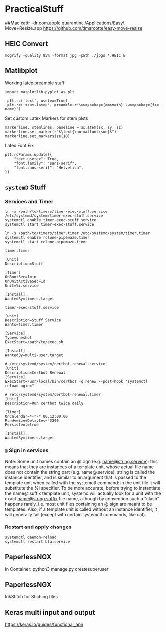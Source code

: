 # PracticalStuff

##Mac
xattr -dr com.apple.quarantine /Applications/Easy\ Move+Resize.app
https://github.com/dmarcotte/easy-move-resize

## HEIC Convert 
```
mogrify -quality 85% -format jpg -path ./jpgs *.HEIC &
```
## Matlibplot
Working latex preamble stuff
```
import matplotlib.pyplot as plt

 plt.rc('text', usetex=True)
 plt.rc('text.latex', preamble=r'\usepackage{amsmath} \usepackage{foo-name}')
```
Set custom Latex Markers for stem plots
```
markerline, stemlines, baseline = ax.stem(sx, sy, sz)
markerline.set_marker(r"$\text{\normalfont\sun}$")
markerline.set_markersize(10)
```
Latex Font Fix
```
plt.rcParams.update({
    "text.usetex": True,
    "font.family": "sans-serif",
    "font.sans-serif": "Helvetica",
})
```
## `systemD` Stuff

### Services and Timer
```
ln -s /path/to/timers/timer-exec-stuff.service /etc/systemd/system/timer-exec-stuff.service
systemctl enable timer-exec-stuff.service
systemctl start timer-exec-stuff.service

ln -s /path/to/timers/timer.timer /etc/systemd/system/timer.timer
systemctl enable rclone-pipemaze.timer
systemctl start rclone-pipemaze.timer

```

`timer.timer`
```
[Unit]
Description=Stuff

[Timer]
OnBootSec=1min
OnUnitActiveSec=1d
Unit=%i.service

[Install]
WantedBy=timers.target
```

`timer-exec-stuff.service`
```
[Unit]
Description=Stuff Service
Wants=timer.timer

[Service]
Type=oneshot
ExecStart=/path/to/exec.sh

[Install]
WantedBy=multi-user.target
```

```
# /etc/systemd/system/certbot-renewal.service
[Unit]
Description=Certbot Renewal
[Service]
ExecStart=/usr/local/bin/certbot -q renew --post-hook "systemctl reload nginx"

# /etc/systemd/system/certbot-renewal.timer
[Unit]
Description=Run certbot twice daily

[Timer]
OnCalendar=*-*-* 00,12:00:00
RandomizedDelaySec=43200
Persistent=true

[Install]
WantedBy=timers.target

```

### `@` Sign in services
Note: Some unit names contain an @ sign (e.g. name@string.service): this means that they are instances of a template unit, whose actual file name does not contain the string part (e.g. name@.service). string is called the instance identifier, and is similar to an argument that is passed to the template unit when called with the systemctl command: in the unit file it will substitute the %i specifier. To be more accurate, before trying to instantiate the name@.suffix template unit, systemd will actually look for a unit with the exact name@string.suffix file name, although by convention such a "clash" happens rarely, i.e. most unit files containing an @ sign are meant to be templates. Also, if a template unit is called without an instance identifier, it will generally fail (except with certain systemctl commands, like cat).

### Restart and apply changes
```
systemctl daemon-reload
systemctl restart bla.service
```

## PaperlessNGX
In Container: python3 manage.py createsuperuser

## PaperlessNGX
InkStitch for Stiching files

## Keras multi input and output
https://keras.io/guides/functional_api/
